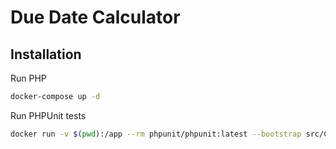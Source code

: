 # Due Date Calculator

## Installation

Run PHP

```sh
docker-compose up -d
```

Run PHPUnit tests

```sh
docker run -v $(pwd):/app --rm phpunit/phpunit:latest --bootstrap src/CalculateDueDate.php test/CalculateDueDateTest.php
```
